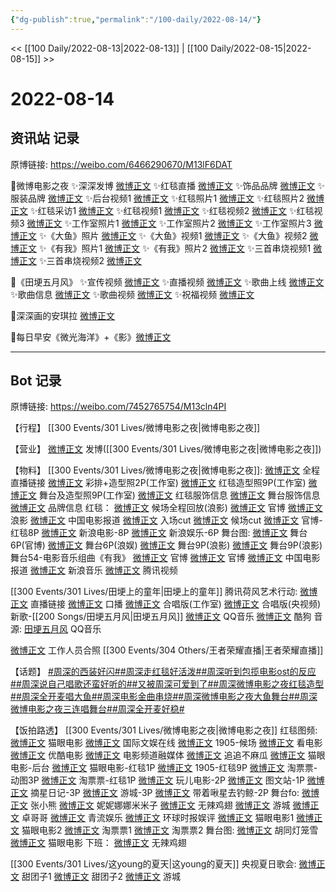 ```yaml
---
{"dg-publish":true,"permalink":"/100-daily/2022-08-14/"}
---
```



<< [[100 Daily/2022-08-13\|2022-08-13]] | [[100 Daily/2022-08-15\|2022-08-15]] >>

# 2022-08-14

## 资讯站 记录

原博链接: https://weibo.com/6466290670/M13lF6DAT

🌟微博电影之夜
✨深深发博 [微博正文](https://m.weibo.cn/6466290670/4802478001888566)
✨红毯直播 [微博正文](https://m.weibo.cn/6466290670/4802383693481530)
✨饰品品牌 [微博正文](https://m.weibo.cn/6466290670/4802473631942882)
✨服装品牌 [微博正文](https://m.weibo.cn/6466290670/4802500673147329)
✨后台视频1 [微博正文](https://m.weibo.cn/6466290670/4802424889672325)
✨红毯照片1 [微博正文](https://m.weibo.cn/6466290670/4802424936339415)
✨红毯照片2 [微博正文](https://m.weibo.cn/6466290670/4802452107304410)
✨红毯采访1 [微博正文](https://m.weibo.cn/6466290670/4802425695242129)
✨红毯视频1 [微博正文](https://m.weibo.cn/6466290670/4802425833132299)
✨红毯视频2 [微博正文](https://m.weibo.cn/6466290670/4802426358467445)
✨红毯视频3 [微博正文](https://m.weibo.cn/6466290670/4802428345518256)
✨工作室照片1 [微博正文](https://m.weibo.cn/6466290670/4802403373679635)
✨工作室照片2 [微博正文](https://m.weibo.cn/6466290670/4802432015538269)
✨工作室照片3 [微博正文](https://m.weibo.cn/6466290670/4802490211504871)
✨《大鱼》照片 [微博正文](https://m.weibo.cn/6466290670/4802454393199381)
✨《大鱼》视频1 [微博正文](https://m.weibo.cn/6466290670/4802453466518577)
✨《大鱼》视频2 [微博正文](https://m.weibo.cn/6466290670/4802454648783358)
✨《有我》照片1 [微博正文](https://m.weibo.cn/6466290670/4802453922908458)
✨《有我》照片2 [微博正文](https://m.weibo.cn/6466290670/4802455478474423)
✨三首串烧视频1 [微博正文](https://m.weibo.cn/6466290670/4802475892148252)
✨三首串烧视频2 [微博正文](https://m.weibo.cn/6466290670/4802474295431192)

🌟《田埂五月风》
✨宣传视频 [微博正文](https://m.weibo.cn/6466290670/4802417390784520)
✨直播视频 [微博正文](https://m.weibo.cn/6466290670/4802459023446047)
✨歌曲上线 [微博正文](https://m.weibo.cn/6466290670/4802489792074251)
✨歌曲信息 [微博正文](https://m.weibo.cn/6466290670/4802493949936523)
✨歌曲视频 [微博正文](https://m.weibo.cn/6466290670/4802510894661688)
✨祝福视频 [微博正文](https://m.weibo.cn/6466290670/4802524241202745)

🌟深深画的安琪拉 [微博正文](https://m.weibo.cn/6466290670/4802306791703972)

🌟每日早安《微光海洋》+《影》[微博正文](https://m.weibo.cn/6466290670/4802286939799982)

---
## Bot 记录

原博链接: https://weibo.com/7452765754/M13cln4PI

【行程】
[[300 Events/301 Lives/微博电影之夜\|微博电影之夜]]

【营业】
[微博正文](https://m.weibo.cn/1736988591/4802477561485139) 发博([[300 Events/301 Lives/微博电影之夜\|微博电影之夜]])

【物料】
[[300 Events/301 Lives/微博电影之夜\|微博电影之夜]]:
[微博正文](https://m.weibo.cn/6224077067/4802444506958817) 全程直播链接
[微博正文](https://m.weibo.cn/7478855230/4802396644967533) 彩排+造型照2P(工作室)
[微博正文](https://m.weibo.cn/7478855230/4802431391367988) 红毯造型照9P(工作室)
[微博正文](https://m.weibo.cn/7478855230/4802488103080917) 舞台及造型照9P(工作室)
[微博正文](https://m.weibo.cn/7710473200/4802485926232967) 红毯服饰信息
[微博正文](https://m.weibo.cn/7710473200/4802495135878860) 舞台服饰信息
[微博正文](https://m.weibo.cn/2043491874/4802466225325440) 品牌信息
红毯：
[微博正文](https://m.weibo.cn/1623886424/4802389171765691) 候场全程回放(浪影)
[微博正文](https://m.weibo.cn/6224077067/4802424894393342) 官博
[微博正文](https://m.weibo.cn/1623886424/4802423275918946) 浪影
[微博正文](https://m.weibo.cn/1261788454/4802425758155563) 中国电影报道
[微博正文](https://m.weibo.cn/1371117067/4802415078934203) 入场cut
[微博正文](https://m.weibo.cn/1371117067/4802419848911261) 候场cut
[微博正文](https://m.weibo.cn/6224077067/4802431633857191) 官博-红毯8P
[微博正文](https://m.weibo.cn/1623886424/4802427204671778) 新浪电影-8P
[微博正文](https://m.weibo.cn/1642591402/4802423539894484) 新浪娱乐-6P
舞台图:
[微博正文](https://m.weibo.cn/6224077067/4802452626872009) 舞台6P(官博)
[微博正文](https://m.weibo.cn/1642591402/4802454032488205) 舞台6P(浪娱)
[微博正文](https://m.weibo.cn/1623886424/4802450558813440) 舞台9P(浪影)
[微博正文](https://m.weibo.cn/1623886424/4802494854865412) 舞台9P(浪影)
舞台54-电影音乐组曲《有我》
[微博正文](https://m.weibo.cn/6224077067/4802468980724376) 官博
[微博正文](https://m.weibo.cn/6224077067/4802460197587431) 官博
[微博正文](https://m.weibo.cn/1261788454/4802473905101372) 中国电影报道
[微博正文](https://m.weibo.cn/1266269835/4802459207469190) 新浪音乐
[微博正文](https://m.weibo.cn/2591595652/4802460911403834) 腾讯视频

[[300 Events/301 Lives/田埂上的童年\|田埂上的童年]] 腾讯荷风艺术行动:
[微博正文](https://m.weibo.cn/6567057075/4802456062525542) 直播链接
[微博正文](https://m.weibo.cn/6567057075/4802411656387721) 口播
[微博正文](https://m.weibo.cn/3246571812/4802509204357144) 合唱版(工作室)
[微博正文](https://m.weibo.cn/7211561239/4646290342021469) 合唱版(央视频)
新歌-[[200 Songs/田埂五月风\|田埂五月风]]
[微博正文](https://m.weibo.cn/2169129705/4802487061842858) QQ音乐
[微博正文](https://m.weibo.cn/1665103091/4802518397229832) 酷狗
音源:
[田埂五月风](https://weibo.cn/sinaurl?u=https%3A%2F%2Fi.y.qq.com%2Fv8%2Fplaysong.html%3Fsongid%3D371065712%26source%3Dyqq%23wechat_redirect) QQ音乐

[微博正文](https://m.weibo.cn/2650140011/4802143388964339) 工作人员合照 [[300 Events/304 Others/王者荣耀直播\|王者荣耀直播]]

【话题】
[#周深的西装好闪#](https://s.weibo.com/weibo?q=%23%E5%91%A8%E6%B7%B1%E7%9A%84%E8%A5%BF%E8%A3%85%E5%A5%BD%E9%97%AA%23)[#周深走红毯好活泼#](https://s.weibo.com/weibo?q=%23%E5%91%A8%E6%B7%B1%E8%B5%B0%E7%BA%A2%E6%AF%AF%E5%A5%BD%E6%B4%BB%E6%B3%BC%23)[#周深听到包揽电影ost的反应#](https://s.weibo.com/weibo?q=%23%E5%91%A8%E6%B7%B1%E5%90%AC%E5%88%B0%E5%8C%85%E6%8F%BD%E7%94%B5%E5%BD%B1ost%E7%9A%84%E5%8F%8D%E5%BA%94%23)[#周深说自己唱歌还蛮好听的#](https://s.weibo.com/weibo?q=%23%E5%91%A8%E6%B7%B1%E8%AF%B4%E8%87%AA%E5%B7%B1%E5%94%B1%E6%AD%8C%E8%BF%98%E8%9B%AE%E5%A5%BD%E5%90%AC%E7%9A%84%23)[#又被周深可爱到了#](https://s.weibo.com/weibo?q=%23%E5%8F%88%E8%A2%AB%E5%91%A8%E6%B7%B1%E5%8F%AF%E7%88%B1%E5%88%B0%E4%BA%86%23)[#周深微博电影之夜红毯造型#](https://s.weibo.com/weibo?q=%23%E5%91%A8%E6%B7%B1%E5%BE%AE%E5%8D%9A%E7%94%B5%E5%BD%B1%E4%B9%8B%E5%A4%9C%E7%BA%A2%E6%AF%AF%E9%80%A0%E5%9E%8B%23)[#周深全开麦唱大鱼#](https://s.weibo.com/weibo?q=%23%E5%91%A8%E6%B7%B1%E5%85%A8%E5%BC%80%E9%BA%A6%E5%94%B1%E5%A4%A7%E9%B1%BC%23)[#周深电影金曲串烧#](https://s.weibo.com/weibo?q=%23%E5%91%A8%E6%B7%B1%E7%94%B5%E5%BD%B1%E9%87%91%E6%9B%B2%E4%B8%B2%E7%83%A7%23)[#周深微博电影之夜大鱼舞台#](https://s.weibo.com/weibo?q=%23%E5%91%A8%E6%B7%B1%E5%BE%AE%E5%8D%9A%E7%94%B5%E5%BD%B1%E4%B9%8B%E5%A4%9C%E5%A4%A7%E9%B1%BC%E8%88%9E%E5%8F%B0%23)[#周深微博电影之夜三连唱舞台#](https://s.weibo.com/weibo?q=%23%E5%91%A8%E6%B7%B1%E5%BE%AE%E5%8D%9A%E7%94%B5%E5%BD%B1%E4%B9%8B%E5%A4%9C%E4%B8%89%E8%BF%9E%E5%94%B1%E8%88%9E%E5%8F%B0%23)[#周深全开麦好稳#](https://s.weibo.com/weibo?q=%23%E5%91%A8%E6%B7%B1%E5%85%A8%E5%BC%80%E9%BA%A6%E5%A5%BD%E7%A8%B3%23)

【饭拍路透】
[[300 Events/301 Lives/微博电影之夜\|微博电影之夜]]
红毯图频:
[微博正文](https://m.weibo.cn/2611607127/4802424550983188) 猫眼电影
[微博正文](https://m.weibo.cn/1846116411/4802443269375072) 国际文娱在线
[微博正文](https://m.weibo.cn/1635270132/4802424391342121) 1905-候场
[微博正文](https://m.weibo.cn/1769684987/4802420708218567) 看电影
[微博正文](https://m.weibo.cn/1677960582/4802421160938479) 优酷电影
[微博正文](https://m.weibo.cn/3223747774/4802423740176029) 电影频道融媒体
[微博正文](https://m.weibo.cn/5657474252/4802432980752172) 追追不麻瓜
[微博正文](https://m.weibo.cn/2611607127/4802420741769393) 猫眼电影-后台
[微博正文](https://m.weibo.cn/2611607127/4802421601606480) 猫眼电影-红毯1P
[微博正文](https://m.weibo.cn/1635270132/4802430216962433) 1905-红毯9P
[微博正文](https://m.weibo.cn/2095820504/4802421157271528) 淘票票-动图3P
[微博正文](https://m.weibo.cn/2095820504/4802419931750436) 淘票票-红毯1P
[微博正文](https://m.weibo.cn/2547827413/4802421317173524) 玩儿电影-2P
[微博正文](https://m.weibo.cn/6987697229/4802428014697630) 图文站-1P
[微博正文](https://m.weibo.cn/6859101100/4802425599039825) 摘星日记-3P
[微博正文](https://m.weibo.cn/1801743981/4802423471739364) 游城-3P
[微博正文](https://m.weibo.cn/3246571812/4802509204357144) 带着啾星去钓鲸-2P
舞台fo:
[微博正文](https://m.weibo.cn/1808376211/4802481462182431) 张小熊
[微博正文](https://m.weibo.cn/1848110183/4802479130939573) 妮妮娜娜米米子
[微博正文](https://m.weibo.cn/7495641082/4802471450378431) 无辣鸡翅
[微博正文](https://m.weibo.cn/1801743981/4802499511326682) 游城
[微博正文](https://m.weibo.cn/1596771247/4802450869978333) 卓哥哥
[微博正文](https://m.weibo.cn/6192935507/4802452391985399) 青流娱乐
[微博正文](https://m.weibo.cn/7442413095/4802457429083338) 环球时报娱评
[微博正文](https://m.weibo.cn/2611607127/4802449129607531) 猫眼电影1
[微博正文](https://m.weibo.cn/2611607127/4802450059956278) 猫眼电影2
[微博正文](https://m.weibo.cn/2095820504/4802450375051240) 淘票票1
[微博正文](https://m.weibo.cn/2095820504/4802455830795821) 淘票票2
舞台图:
[微博正文](https://m.weibo.cn/5352964966/4802460768535306) 胡同灯笼雪
[微博正文](https://m.weibo.cn/2611607127/4802450450287032) 猫眼电影
下班：
[微博正文](https://m.weibo.cn/7495641082/4802454467905521) 无辣鸡翅

[[300 Events/301 Lives/这young的夏天\|这young的夏天]] 央视夏日歌会:
[微博正文](https://m.weibo.cn/3751399435/4802322850645204) 甜团子1
[微博正文](https://m.weibo.cn/3751399435/4802305260523106) 甜团子2
[微博正文](https://m.weibo.cn/1801743981/4802340446798426) 游城
